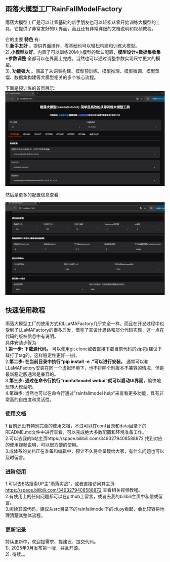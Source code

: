 ## 雨落大模型工厂RainFallModelFactory
雨落大模型工厂是可以让零基础的新手朋友也可以轻松从零开始训练大模型的工具，它提供了非常友好的UI界面，而且还有非常详细的文档说明和视频教程。

它的主要 **特色** 有:  
1).**新手友好** 。提供界面操作，零基础也可以轻松构建和训练大模型。    
2).**小模型友好**。内置了可以训练20M小模型的默认配置，**模型设计+数据集收集+参数调整**  全都可以在界面上完成。当然也可以通过调整参数实现尺寸更大的模型。  
3). **功能强大** 。涵盖了从词表构建、模型预训练、模型推理、模型微调、模型蒸馏、数据集构建等大模型相关的多个核心流程。


下面是预训练的首页展示:
![图片描述](assets/pretrain1.png)  

然后是更多的配置信息查看:  
  
![图片描述](assets/pretrain2.png)


## 快速使用教程
雨落大模型工厂的使用方式和LLaMAFactory几乎完全一样，而且在开发过程中也受到了LLaMAFactory的很多启发，借鉴了其设计思路和部分代码实现，这一点在代码的版权信息中有说明。  
具体安装步骤为:  
1.**第一步: 下载源代码。**  可以使用git clone或者直接下载当前代码的zip包(建议下载打了tag的，这样稳定性更好一些)。  
2.**第二步: 在当前目录中执行"pip install -e ."可以进行安装。** 通常可以和LLaMAFactory安装在同一个虚拟环境下，也不排除个别版本不兼容的情况，但是最新稳定版通常是兼容的。  
3.**第三步: 通过在命令行执行"rainfallmodel webui"就可以启动UI界面**，愉快地玩转大模型吧。  
4.第四步: 当然也可以在命令行通过"rainfallmodel help"来查看更多功能，具有非常高的自由度和灵活性。

### 使用文档
1.目前还没有特别完善的使用文档，不过可以在conf目录和data目录下的README.md文件中进行查看，可以完成绝大多数配置和环境准备工作。    
2.可以去我的b站主页https://space.bilibili.com/3493279408588872 找到对应的使用视频说明，可以很方便的使用。  
3.成体系的文档正在准备和编辑中，预计不久将会呈现给大家，有什么问题也可以及时留言。




### 进阶使用
1.可以去B站搜索UP主"雨落实战"，或者直接访问其主页: https://space.bilibili.com/3493279408588872 查看相关视频教程。    
2.有使用上的任何问题都可以在github上留言，或者去我的bilibili主页中私信或留言。  
3.阅读其源代码，建议从src目录下的rainfallmodel下的cli.py看起，会比较容易地理清楚其整体流程。


### 更新记录
持续更新中，欢迎提需求、提建议、提交代码。  
1). 2025年9月发布第一版，并且开源。  
2). 待续。。




















